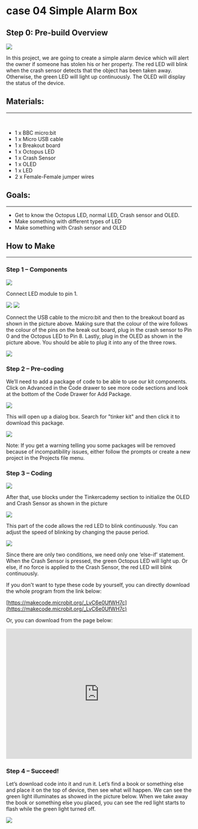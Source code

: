 # case 04 Simple Alarm Box 

## Step 0: Pre-build Overview  

![](./images/mNlJj4l.png)

In this project, we are going to create a simple alarm device which will alert the owner if someone has stolen his or her property. The red LED will blink when the crash sensor detects that the object has been taken away. Otherwise, the green LED will light up continuously. The OLED will display the status of the device.


## Materials:    
---  
  
- 1 x BBC micro:bit  
- 1 x Micro USB cable
- 1 x Breakout board
- 1 x Octopus LED
- 1 x Crash Sensor
- 1 x OLED
- 1 x LED
- 2 x Female-Female jumper wires


## Goals:  
---
- Get to know the Octopus LED, normal LED, Crash sensor and OLED. 
- Make something with different types of LED
- Make something with Crash sensor and OLED


## How to Make  
---

### Step 1 – Components  

![](./images/208tSHD.jpg)

Connect LED module to pin 1.

![](./images/wGQpzcn.jpg)
![](./images/9yVjSuC.jpg)

Connect the USB cable to the micro:bit and then to the breakout board as shown in the picture above. Making sure that the colour of the wire follows the colour of the pins on the break out board, plug in the crash sensor to Pin 0 and the Octopus LED to Pin 8. 
Lastly, plug in the OLED as shown in the picture above. You should be able to plug it into any of the three rows.

![](./images/LQkLriL.jpg)

### Step 2 – Pre-coding  
  
We’ll need to add a package of code to be able to use our kit components. Click on Advanced in the Code drawer to see more code sections and look at the bottom of the Code Drawer for Add Package.

![](./images/W9LqWIQ.jpg)

This will open up a dialog box. Search for "tinker kit" and then click it to download this package.

![](./images/JjXJhoP.png)

Note: If you get a warning telling you some packages will be removed because of incompatibility issues, either follow the prompts or create a new project in the Projects file menu.

### Step 3 – Coding  

![](./images/yVtxeb2.jpg)

After that, use blocks under the Tinkercademy section to initialize the OLED and Crash Sensor as shown in the picture

![](./images/z6Gzehg.jpg)

This part of the code allows the red LED to blink continuously. You can adjust the speed of blinking by changing the pause period.

![](./images/6avB2r8.jpg)

Since there are only two conditions, we need only one ‘else-if’ statement. When the Crash Sensor is pressed, the green Octopus LED will light up. Or else, if no force is applied to the Crash Sensor, the red LED will blink continuously.

If you don't want to type these code by yourself, you can directly download the whole program from the link below:

[https://makecode.microbit.org/_LvC6e0UfWH7c](https://makecode.microbit.org/_LvC6e0UfWH7c)

Or, you can download from the page below:

<div style="position:relative;height:0;padding-bottom:70%;overflow:hidden;"><iframe style="position:absolute;top:0;left:0;width:100%;height:100%;" src="https://makecode.microbit.org/#pub:_LvC6e0UfWH7c" frameborder="0" sandbox="allow-popups allow-forms allow-scripts allow-same-origin"></iframe></div>


### Step 4 – Succeed!    

Let’s download code into it and run it. Let’s find a book or something else and place it on the top of device, then see what will happen. We can see the green light illuminates as showed in the picture below. When we take away the book or something else you placed, you can see the red light starts to flash while the green light turned off.

![](./images/wpyHSOF.jpg)
